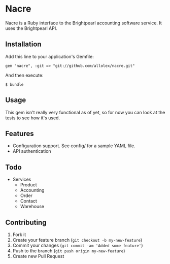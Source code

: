 # Nacre

Nacre is a Ruby interface to the Brightpearl accounting software service. It
uses the Brightpearl API.

## Installation

Add this line to your application's Gemfile:

    gem "nacre", :git => "git://github.com/allolex/nacre.git"

And then execute:

    $ bundle

## Usage

This gem isn't really very functional as of yet, so for now you can look
at the tests to see how it's used.

## Features

- Configuration support. See config/ for a sample YAML file.
- API authentication

## Todo

- Services
  - Product
  - Accounting
  - Order
  - Contact
  - Warehouse

## Contributing

1. Fork it
2. Create your feature branch (`git checkout -b my-new-feature`)
3. Commit your changes (`git commit -am 'Added some feature'`)
4. Push to the branch (`git push origin my-new-feature`)
5. Create new Pull Request
